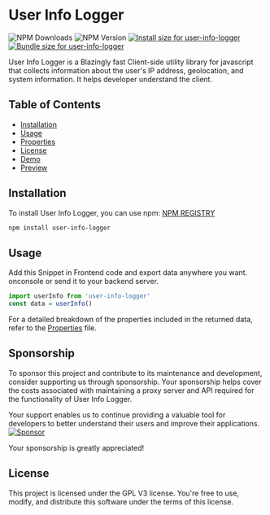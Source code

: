 # User Info Logger
![NPM Downloads](https://img.shields.io/npm/dt/user-info-logger?style=plastic&logo=npm)
![NPM Version](https://img.shields.io/npm/v/user-info-logger)
<a href="https://pkg-size.dev/user-info-logger"><img src="https://pkg-size.dev/badge/install/60028" title="Install size for user-info-logger"></a>
<a href="https://pkg-size.dev/user-info-logger"><img src="https://pkg-size.dev/badge/bundle/3359" title="Bundle size for user-info-logger"></a>

User Info Logger is a Blazingly fast Client-side utility library for javascript that collects information about the user's IP address, geolocation, and system information.
It helps developer understand the client.

## Table of Contents

- [Installation](#installation)
- [Usage](#usage)
- [Properties](/PROPERTIES.md)
- [License](#license)
- [Demo](https://github.com/IntegerAlex/user-info-logger-demo)
- [Preview](https://user-info-logger-demo.vercel.app/)

## Installation

To install User Info Logger, you can use npm:
[NPM REGISTRY](https://www.npmjs.com/package/user-info-logger)

```bash
npm install user-info-logger
```

## Usage

Add this Snippet in Frontend code
and export data anywhere you want.
onconsole or send it to your backend server.

```javascript
import userInfo from 'user-info-logger'
const data = userInfo()
```

For a detailed breakdown of the properties included in the returned data, refer to the [Properties](/PROPERTIES.md) file.

## Sponsorship


To sponsor this project and contribute to its maintenance and development, consider supporting us through sponsorship. Your sponsorship helps cover the costs associated with maintaining a proxy server and API required for the functionality of User Info Logger.

Your support enables us to continue providing a valuable tool for developers to better understand their users and improve their applications.
[![Sponsor](https://img.shields.io/badge/Sponsor-%E2%9D%A4-pink)](https://github.com/sponsors/IntegerAlex)

Your sponsorship is greatly appreciated!


## License

This project is licensed under the GPL V3 license. You're free to use, modify, and distribute this software under the terms of this license.
